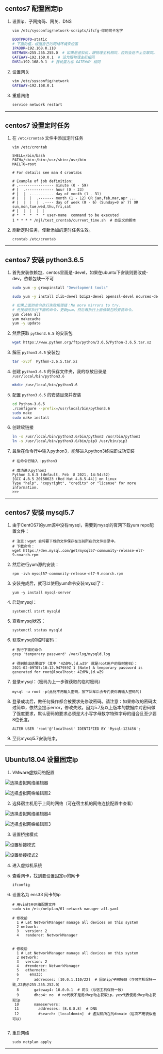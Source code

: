 ## centos7 配置固定ip

1. 设置ip、子网掩码、网关、DNS

    ```bash
    vim /etc/sysconfig/network-scripts/ifcfg-你的网卡名字
    
    BOOTPROTO=static
    # 下面的值，根据自己的网络环境来设置
    IPADDR=192.168.0.110
    NETMASK=255.255.255.0  # 如果是虚拟机，跟物理主机相同，否则会连不上互联网。
    GATEWAY=192.168.0.1  # 设为跟物理主机相同
    DNS1=192.168.0.1  # 我设置为与 GATEWAY 相同
    ```

2. 设置网关

    ```bash
    vim /etc/sysconfig/network
    GATEWAY=192.168.0.1
    ```

3. 重启网络

    ```bash
    service network restart
    ```



---



## centos7 设置定时任务

1. 在 `/etc/crontab`  文件中添加定时任务

    ```shell
    vim /etc/crontab 
     
    SHELL=/bin/bash
    PATH=/sbin:/bin:/usr/sbin:/usr/bin
    MAILTO=root
    
    # For details see man 4 crontabs
    
    # Example of job definition:
    # .---------------- minute (0 - 59)
    # |  .------------- hour (0 - 23)
    # |  |  .---------- day of month (1 - 31)
    # |  |  |  .------- month (1 - 12) OR jan,feb,mar,apr ...
    # |  |  |  |  .---- day of week (0 - 6) (Sunday=0 or 7) OR sun,mon,tue,wed,thu,fri,sat
    # |  |  |  |  |
    # *  *  *  *  * user-name  command to be executed
    1 * * * * /njl/test_crontab/current_time.sh  # 自定义的脚本
    ```

2. 刷新定时任务，使新添加的定时任务生效。

    ```shell
    crontab /etc/crontab
    ```



---



## centos7 安装 python3.6.5

1. 首先安装依赖包，centos里面是-devel，如果在ubuntu下安装则要改成-dev，依赖包缺一不可

    ```bash
    sudo yum -y groupinstall "Development tools"
    
    sudo yum -y install zlib-devel bzip2-devel openssl-devel ncurses-devel sqlite-devel readline-devel tk-devel gdbm-devel db4-devel libpcap-devel xz-devel libffi-devel
    
    # 如果上面的命令执行失败报错错：No more mirrors to try.
    # 先按顺序执行下面的命令，更新yum，然后再执行上面依赖包的安装命令。
    yum clean all
    yum makecache
    yum -y update
    ```

2. 然后获取 `python3.6.5` 的安装包

    ```bash
    wget https://www.python.org/ftp/python/3.6.5/Python-3.6.5.tar.xz
    ```

3. 解压 `python3.6.5` 安装包

    ```bash
    tar -xvJf  Python-3.6.5.tar.xz
    ```

4. 创建 `python3.6.5` 的保存文件夹，我的存放目录是 `/usr/local/bin/python3.6`

    ```bash
    mkdir /usr/local/bin/python3.6
    ```

5. 配置 `python3.6.5` 的安装目录并安装

    ```bash
    cd Python-3.6.5
    ./configure --prefix=/usr/local/bin/python3.6
    sudo make
    sudo make install
    ```

6. 创建软链接

    ```bash
    ln -s /usr/local/bin/python3.6/bin/python3 /usr/bin/python3
    ln -s /usr/local/bin/python3.6/bin/pip3 /usr/bin/pip3
    ```

7. 最后在命令行中输入python3，能够进入python3终端即成功安装

    ```shell
    # 在命令行输入：python3
    
    # 成功进入python3
    Python 3.6.5 (default, Feb  8 2021, 14:54:52) 
    [GCC 4.8.5 20150623 (Red Hat 4.8.5-44)] on linux
    Type "help", "copyright", "credits" or "license" for more information.
    >>> 
    ```

    

---



## centos7 安装 mysql5.7

1. 由于CentOS7的yum源中没有mysql，需要到mysql的官网下载yum repo配置文件：

    ```shell
    # 注意：wget 会将要下载的文件保存在当前所在的文件目录中。
    # 下载命令：
    wget https://dev.mysql.com/get/mysql57-community-release-el7-9.noarch.rpm
    ```

2. 然后进行yum源的安装：

    ```shell
    rpm -ivh mysql57-community-release-el7-9.noarch.rpm
    ```

3. 安装完成后，就可以使用yum命令安装mysql了：

    ```shell
    yum -y install mysql-server
    ```

4. 启动mysql：

    ```shell
    systemctl start mysqld
    ```

5. 查看mysql状态：

    ```shell
    systemctl status mysqld
    ```

6. 获取mysql的临时密码：

    ```shell
    # 执行下面的命令
    grep 'temporary password' /var/log/mysqld.log
    
    # 得到输出结果如下（其中 '4ZdPN,)d.wZ9' 就是root用户的临时密码）：
    2021-02-09T07:10:12.947959Z 1 [Note] A temporary password is generated for root@localhost: 4ZdPN,)d.wZ9
    ```

7. 登录mysql：（密码为上一步骤获取的临时密码）

    ```shell
    mysql -u root -p(此处不用输入密码，按下回车后会专门要你再输入密码的)
    ```

8. 登录成功后，做任何操作都会被要求先修改密码。请注意：如果修改的密码太过简单，依然会提示error，修改失败。因为5.7及以上版本的数据库对密码做了强度要求，默认密码的要求必须是大小写字母数字特殊字母的组合且至少要8位长度。

    ```mysql
    ALTER USER 'root'@'localhost' IDENTIFIED BY 'Mysql-123456';
    ```

9. 至此mysql5.7安装结束。



---



## Ubuntu18.04 设置固定ip

1. VMware虚拟网络配置

![选择虚拟网络编辑器](.\image\选择虚拟网络编辑器.png)



![选择虚拟网络编辑器2](.\image\选择虚拟网络编辑器2.png)



2. 选择宿主机用于上网的网络（可在宿主机的网络连接配置中查看）

![选择虚拟网络编辑器4](.\image\选择虚拟网络编辑器4.png)



![选择虚拟网络编辑器3](.\image\选择虚拟网络编辑器3.png)



3. 设置桥接模式

![设置桥接模式](.\image\设置桥接模式.png)



![设置桥接模式2](.\image\设置桥接模式2.png)

4. 进入虚拟机系统

5. 查看网卡，找到要设置固定ip的网卡

    ```
    ifconfig
    ```

6. 设置名为 ens33 网卡的ip

    ```shell
    # 用vim打开网络配置文件
    sudo vim /etc/netplan/01-network-manager-all.yaml
    
    # 修改前
      1 # Let NetworkManager manage all devices on this system
      2 network:
      3   version: 2
      4   renderer: NetworkManager
    
     
    # 修改后
      1 # Let NetworkManager manage all devices on this system
      2 network:
      3   version: 2
      4   #renderer: NetworkManager
      5   ethernets:
      6     ens33:
      7       addresses: [10.0.1.110/22]  # 固定ip/子网掩码（与宿主机保持一致,22表示255.255.252.0）
      8       gateway4: 10.0.0.1  # 网关（与宿主机保持一致）
      9       dhcp4: no  # no代表不是用dhcp动态获取ip，yes代表使用dhcp动态获取ip
     10       nameservers:
     11         addresses: [8.8.8.8]  # DNS
     12         #search: [localdomin]  # 虚拟机所在的domain（这项不用貌似也可以）
     
    ```

7. 重启网络

    ```shell
    sudo netplan apply
    ```



---

